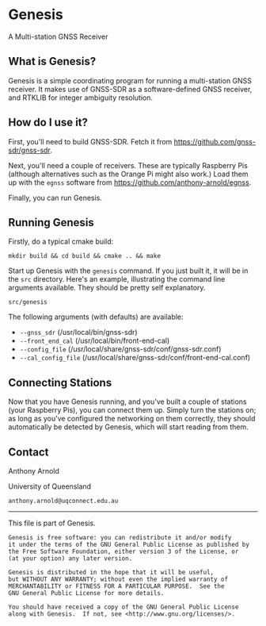 # Genesis
A Multi-station GNSS Receiver

## What is Genesis?

Genesis is a simple coordinating program for running a multi-station GNSS receiver. It makes use of GNSS-SDR as a software-defined GNSS receiver, and RTKLIB for integer ambiguity resolution.

## How do I use it?

First, you'll need to build GNSS-SDR. Fetch it from https://github.com/gnss-sdr/gnss-sdr.

Next, you'll need a couple of receivers. These are typically Raspberry Pis (although alternatives such as the Orange Pi might also work.) Load them up with the `egnss` software from https://github.com/anthony-arnold/egnss.

Finally, you can run Genesis.

## Running Genesis

Firstly, do a typical cmake build:

    mkdir build && cd build && cmake .. && make

Start up Genesis with the `genesis` command. If you just built it, it will be in the `src` directory. Here's an example, illustrating the command line arguments available. They should be pretty self explanatory.

    src/genesis

The following arguments (with defaults) are available:

 - `--gnss_sdr` (/usr/local/bin/gnss-sdr)
 - `--front_end_cal` (/usr/local/bin/front-end-cal)
 - `--config_file` (/usr/local/share/gnss-sdr/conf/gnss-sdr.conf)
 - `--cal_config_file` (/usr/local/share/gnss-sdr/conf/front-end-cal.conf)

## Connecting Stations

Now that you have Genesis running, and you've built a couple of stations (your Raspberry Pis), you can connect them up. Simply turn the stations on; as long as you've configured the networking on them correctly, they should automatically be detected by Genesis, which will start reading from them.


## Contact

Anthony Arnold

University of Queensland

`anthony.arnold@uqconnect.edu.au`

----
This file is part of Genesis.

    Genesis is free software: you can redistribute it and/or modify
    it under the terms of the GNU General Public License as published by
    the Free Software Foundation, either version 3 of the License, or
    (at your option) any later version.

    Genesis is distributed in the hope that it will be useful,
    but WITHOUT ANY WARRANTY; without even the implied warranty of
    MERCHANTABILITY or FITNESS FOR A PARTICULAR PURPOSE.  See the
    GNU General Public License for more details.

    You should have received a copy of the GNU General Public License
    along with Genesis.  If not, see <http://www.gnu.org/licenses/>.